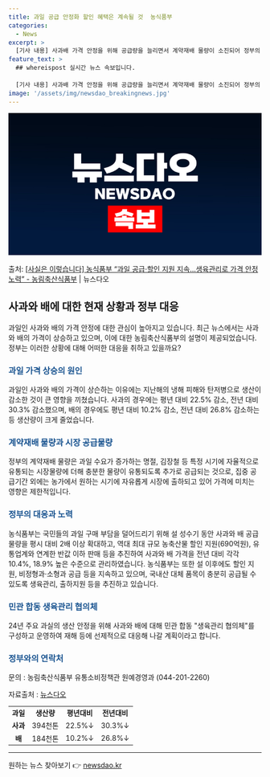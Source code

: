 ```yaml
---
title: 과일 공급 안정화 할인 혜택은 계속될 것  농식품부
categories:
  - News
excerpt: >
  [기사 내용] 사과배 가격 안정을 위해 공급량을 늘리면서 계약재배 물량이 소진되어 정부의 할인 지원에도 사과…
feature_text: >
  ## whereispost 실시간 뉴스 속보입니다.

  [기사 내용] 사과배 가격 안정을 위해 공급량을 늘리면서 계약재배 물량이 소진되어 정부의 할인 지원에도 사과…
image: '/assets/img/newsdao_breakingnews.jpg'
---
```


![뉴스다오 속보](/assets/img/newsdao_breakingnews.jpg)

<p>출처: <a href="https://newsdao.kr/3179" rel="dofollow">[사실은 이렇습니다] 농식품부 “과일 공급·할인 지원 지속…생육관리로 가격 안정 노력” - 농림축산식품부</a> | 뉴스다오</p>

<h2 data-ke-size="size26">사과와 배에 대한 현재 상황과 정부 대응</h2>
<p data-ke-size="size16">과일인 사과와 배의 가격 안정에 대한 관심이 높아지고 있습니다. 최근 뉴스에서는 사과와 배의 가격이 상승하고 있으며, 이에 대한 농림축산식품부의 설명이 제공되었습니다. 정부는 이러한 상황에 대해 어떠한 대응을 취하고 있을까요?</p>

<h3><b><span style="color: #1a5490;">과일 가격 상승의 원인</span></b></h3>
<p data-ke-size="size16">과일인 사과와 배의 가격이 상슨하는 이유에는 지난해의 냉해 피해와 탄저병으로 생산이 감소한 것이 큰 영향을 끼쳤습니다. 사과의 경우에는 평년 대비 22.5% 감소, 전년 대비 30.3% 감소했으며, 배의 경우에도 평년 대비 10.2% 감소, 전년 대비 26.8% 감소하는 등 생산량이 크게 줄었습니다.</p>

<h3><b><span style="color: #1a5490;">계약재배 물량과 시장 공급물량</span></b></h3>
<p data-ke-size="size16">정부의 계약재배 물량은 과일 수요가 증가하는 명절, 김장철 등 특정 시기에 자율적으로 유통되는 시장물량에 더해 충분한 물량이 유통되도록 추가로 공급되는 것으로, 집중 공급기간 외에는 농가에서 원하는 시기에 자유롭게 시장에 출하되고 있어 가격에 미치는 영향은 제한적입니다.</p>

<h3><b><span style="color: #1a5490;">정부의 대응과 노력</span></b></h3>
<p data-ke-size="size16">농식품부는 국민들의 과일 구매 부담을 덜어드리기 위해 설 성수기 동안 사과와 배 공급 물량을 평시 대비 2배 이상 확대하고, 역대 최대 규모 농축산물 할인 지원(690억원), 유통업계와 연계한 반값 이하 판매 등을 추진하여 사과와 배 가격을 전년 대비 각각 10.4%, 18.9% 높은 수준으로 관리하였습니다. 농식품부는 또한 설 이후에도 할인 지원, 비정형과·소형과 공급 등을 지속하고 있으며, 국내산 대체 품목이 충분히 공급될 수 있도록 생육관리, 출하지원 등을 추진하고 있습니다.</p>

<h3><b><span style="color: #1a5490;">민관 합동 생육관리 협의체</span></b></h3>
<p data-ke-size="size16">24년 주요 과실의 생산 안정을 위해 사과와 배에 대해 민관 합동 "생육관리 협의체"를 구성하고 운영하여 재해 등에 선제적으로 대응해 나갈 계획이라고 합니다.</p>

<h3><b><span style="color: #1a5490;">정부와의 연락처</span></b></h3>
<p data-ke-size="size16">문의 : 농림축산식품부 유통소비정책관 원예경영과 (044-201-2260)</p>

<p data-ke-size="size16">자료출처 : <a href="https://newsdao.kr/3179">뉴스다오</a></p>

<table>
  <tr>
    <td style="text-align: center; height: 17px;"><b>과일</b></td>
    <td style="text-align: center; height: 17px;"><b>생산량</b></td>
    <td style="text-align: center; height: 17px;"><b>평년대비</b></td>
    <td style="text-align: center; height: 17px;"><b>전년대비</b></td>
  </tr>
  <tr>
    <td style="text-align: center; height: 17px;"><b>사과</b></td>
    <td style="text-align: center; height: 17px;">394천톤</td>
    <td style="text-align: center; height: 17px;">22.5%↓</td>
    <td style="text-align: center; height: 17px;">30.3%↓</td>
  </tr>
  <tr>
    <td style="text-align: center; height: 17px;"><b>배</b></td>
    <td style="text-align: center; height: 17px;">184천톤</td>
    <td style="text-align: center; height: 17px;">10.2%↓</td>
    <td style="text-align: center; height: 17px;">26.8%↓</td>
  </tr>
</table>
<hr> 

원하는 뉴스 찾아보기 👉 <a href="https://newsdao.kr" rel="dofollow">newsdao.kr</a>


